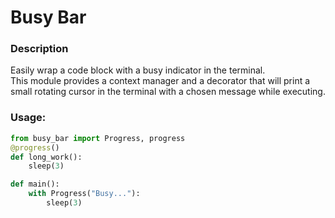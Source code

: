 # Busy Bar #

### Description ###
Easily wrap a code block with a busy indicator in the terminal.<br/>
This module provides a context manager and a decorator that will print a 
small rotating cursor in the terminal with a chosen message while executing. 

### Usage: ###

```python
from busy_bar import Progress, progress
@progress()
def long_work():
    sleep(3)

def main():
    with Progress("Busy..."):
        sleep(3)
```
